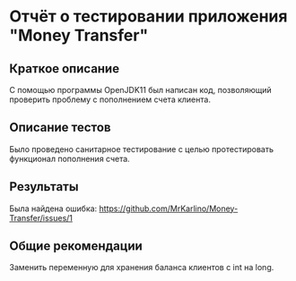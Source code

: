 # Отчёт о тестировании приложения "Money Transfer"

## Краткое описание

С помощью программы OpenJDK11 был написан код, позволяющий проверить проблему с пополнением счета клиента.  

## Описание тестов

Было проведено санитарное тестирование с целью протестировать функционал пополнения счета. 

## Результаты

Была найдена ошибка: https://github.com/MrKarlino/Money-Transfer/issues/1

## Общие рекомендации

Заменить переменную для хранения баланса клиентов с int на long. 
